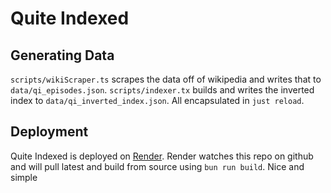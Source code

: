 # Quite Indexed

## Generating Data

`scripts/wikiScraper.ts` scrapes the data off of wikipedia and writes that to
`data/qi_episodes.json`. `scripts/indexer.tx` builds and writes the inverted
index to `data/qi_inverted_index.json`. All encapsulated in `just reload`.

## Deployment

Quite Indexed is deployed on [Render]. Render watches this repo on github and
will pull latest and build from source using `bun run build`. Nice and simple

[Render]: render.com
